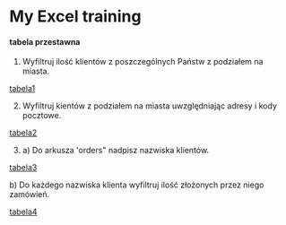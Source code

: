 # My Excel training

#### tabela przestawna
1. Wyfiltruj ilość klientów z poszczególnych Państw z podziałem na miasta.

[tabela1](Tabela_przestawna.xlsx)

2. Wyfiltruj kientów z podziałem na miasta uwzględniając adresy i kody pocztowe.

[tabela2](tabela_przestawna_2.xlsx)

3. a) Do arkusza 'orders" nadpisz nazwiska klientów.

[tabela3](wyszukaj_pionowo.xlsx)

   b) Do każdego nazwiska klienta wyfiltruj ilość złożonych przez niego zamówień.

[tabela4](Tabela_przestawna_na_podstawie_wyszukaj_pionowo.xlsx)